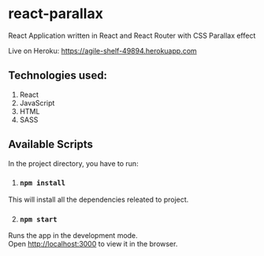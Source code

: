 # react-parallax
React Application written in React and React Router with CSS Parallax effect

Live on Heroku: https://agile-shelf-49894.herokuapp.com

## Technologies used:
1. React
2. JavaScript
3. HTML
4. SASS

## Available Scripts

In the project directory, you have to run:

1. ### `npm install`

This will install all the dependencies releated to project.

2. ### `npm start`

Runs the app in the development mode.<br>
Open [http://localhost:3000](http://localhost:3000) to view it in the browser.
